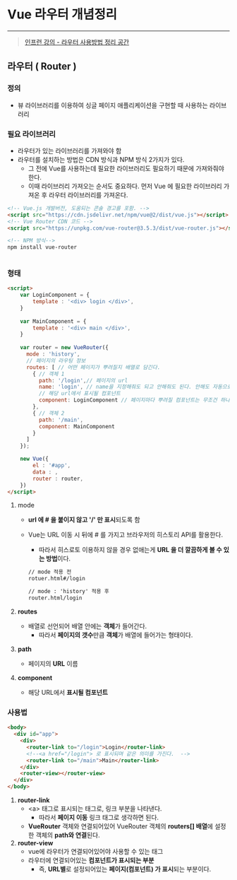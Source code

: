 # Vue 라우터 개념정리 

---

>[인프런 강의 - 라우터 사용방법 정리 공간 ](https://joshua1988.github.io/vue-camp/vue/router.html#%E1%84%87%E1%85%B2-%E1%84%85%E1%85%A1%E1%84%8B%E1%85%AE%E1%84%90%E1%85%A5-%E1%84%89%E1%85%A5%E1%86%AF%E1%84%8E%E1%85%B5)

## 라우터  ( Router )

### 정의

- 뷰 라이브러리를 이용하여 싱글 페이지 애플리케이션을 구현할 때 사용하는 라이브러리

### 필요 라이브러리 

- 라우터가 있는 라이브러리를 가져와야 함 
- 라우터를 설치하는 방법은 CDN 방식과 NPM 방식 2가지가 있다.
  - 그 전에 Vue를 사용하는데 필요한 라이브러리도 필요하기 때문에 가져와줘야 한다. 
  - 이때 라이브러리 가져오는 순서도 중요하다. 먼저 Vue 에 필요한 라이브러리 가져온 후  라우터 라이브러리를 가져온다. 

```html
<!-- Vue.js 개발버전, 도움되는 콘솔 경고를 포함. -->
<script src="https://cdn.jsdelivr.net/npm/vue@2/dist/vue.js"></script>
<!-- Vue Router CDN 코드 -->
<script src="https://unpkg.com/vue-router@3.5.3/dist/vue-router.js"></script>

<!-- NPM 방식-->
npm install vue-router
 
```

### 형태 

```html
<script>
    var LoginComponent = {
        template : '<div> login </div>',
    }
    
    var MainComponent = {
        template : '<div> main </div>',
    }
    
    var router = new VueRouter({
      mode : 'history',
      // 페이지의 라우팅 정보      
      routes: [ // 어떤 페이지가 뿌려질지 배열로 담긴다. 
        { // 객체 1 
          path: '/login',// 페이지의 url
          name: 'login', // name을 지정해줘도 되고 안해줘도 된다. 안해도 자동으로 됨 
          // 해당 url에서 표시될 컴포넌트
          component: LoginComponent // 페이지마다 뿌려질 컴포넌트는 무조건 하나이기 때문에 components가 아니라 component 이다. 
        }, 
        { // 객체 2
          path: '/main',
          component: MainComponent
        }
      ]
    });

    new Vue({
        el : '#app',
        data : ,
        router : router,
    })
</script>
```

1. mode

   - **url 에 \# 을 붙이지 않고 '/' 만 표시**되도록 함 

   - Vue는 URL 이동 시 뒤에 \# 를 가지고 브라우저의 히스토리 API를 활용한다. 

     - 따라서 히스로토 이용하지 않을 경우 없애는게 **URL 을 더 깔끔하게 볼 수 있는 방법**이다. 

     ```html
     // mode 적용 전 
     rotuer.html#/login
     
     // mode : 'history' 적용 후 
     router.html/login
     ```

2. **routes** 

   - 배열로 선언되어 배열 안에는 **객체**가 들어간다. 
     - 따라서 **페이지의 갯수**만큼 **객체**가 배열에 들어가는 형태이다. 

3. **path**

   - 페이지의 **URL** 이름 

4. **component** 

   - 해당 URL에서 **표시될 컴포넌트** 

### 사용법 

```html
<body>
  <div id="app">
    <div>
      <router-link to="/login">Login</router-link>
      <!--<a href="/login"> 로 표시되며 같은 의미를 가진다.  -->
      <router-link to="/main">Main</router-link>
    </div>
    <router-view></router-view>
  </div>
</body>
```

1. **router-link** 
   - \<a> 태그로 표시되는 태그로, 링크 부분을 나타낸다. 
     - 따라서 **페이지 이동** 링크 태그로 생각하면 된다. 
   - **VueRouter** 객체와 연결되어있어 VueRouter 객체의 **routers[] 배열**에 설정한 객체의 **path와 연결**된다. 
2. **router-view**
   - vue에 라우터가 연결되어있어야 사용할 수 있는 태그 
   - 라우터에 연결되어있는 **컴포넌트가 표시되는 부분**
     - 즉, **URL별**로 설정되어있는 **페이지(컴포넌트) 가 표시**되는 부분이다. 

